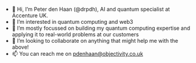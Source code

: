 - 👋 Hi, I’m Peter den Haan (@drpdh), AI and quantum specialist at Accenture UK.
- 👀 I’m interested in quantum computing and web3
- 🌱 I’m mostly focussed on building my quantum computing expertise and applying it to real-world problems at our customers
- 💞️ I’m looking to collaborate on anything that might help me with the above!
- 📫 You can reach me on [pdenhaan@objectivity.co.uk](mailto:pdenhaan@objectivity.co.uk)

<!---
drpdh/drpdh is a ✨ special ✨ repository because its `README.md` (this file) appears on your GitHub profile.
You can click the Preview link to take a look at your changes.
--->
